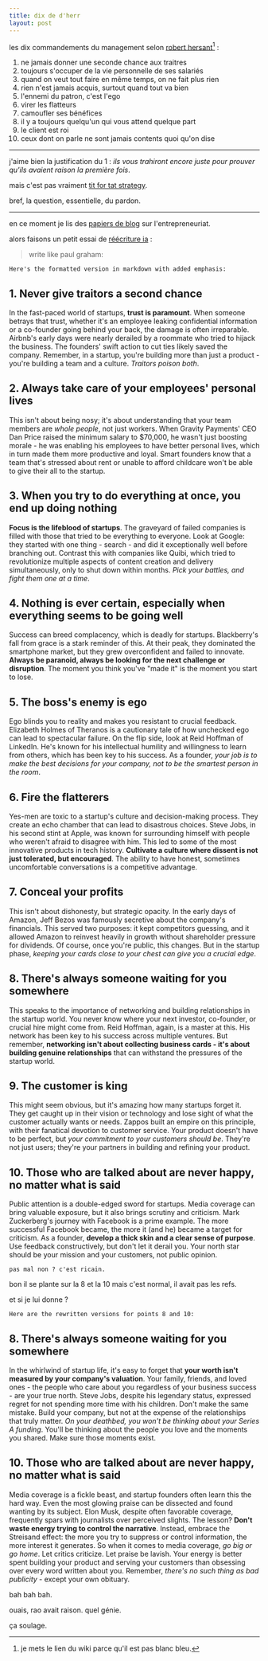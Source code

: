 ```yaml
---
title: dix de d'herr
layout: post
---
```


les dix commandements du management
selon [robert hersant](https://fr.wikipedia.org/wiki/Robert_Hersant)[^1] :

1. ne jamais donner une seconde chance aux traitres
2. toujours s'occuper de la vie personnelle de ses salariés
3. quand on veut tout faire en même temps, on ne fait plus rien
4. rien n'est jamais acquis, surtout quand tout va bien
5. l'ennemi du patron, c'est l'ego
6. virer les flatteurs
7. camoufler ses bénéfices
8. il y a toujours quelqu'un qui vous attend quelque part
9. le client est roi
10. ceux dont on parle ne sont jamais contents quoi qu'on dise 

[^1]: je mets le lien du wiki parce qu'il est pas blanc bleu.

---

j'aime bien la justification du 1 :
*ils vous trahiront encore juste pour prouver qu'ils avaient raison la première fois*.

mais c'est pas vraiment [tit for tat strategy](https://www.youtube.com/watch?v=mScpHTIi-kM).

bref, la question, essentielle, du pardon.

---

en ce moment je lis des [papiers de blog](https://longform.asmartbear.com/) sur l'entrepreneuriat.

alors faisons un petit essai de [réécriture ia](/2024/03/14/wagon_bar) :

> write like paul graham:

`Here's the formatted version in markdown with added emphasis:`

## 1. Never give traitors a second chance

In the fast-paced world of startups, **trust is paramount**. When someone betrays that trust, whether it's an employee leaking confidential information or a co-founder going behind your back, the damage is often irreparable. Airbnb's early days were nearly derailed by a roommate who tried to hijack the business. The founders' swift action to cut ties likely saved the company. Remember, in a startup, you're building more than just a product - you're building a team and a culture. *Traitors poison both*.

## 2. Always take care of your employees' personal lives

This isn't about being nosy; it's about understanding that your team members are *whole people*, not just workers. When Gravity Payments' CEO Dan Price raised the minimum salary to $70,000, he wasn't just boosting morale - he was enabling his employees to have better personal lives, which in turn made them more productive and loyal. Smart founders know that a team that's stressed about rent or unable to afford childcare won't be able to give their all to the startup.

## 3. When you try to do everything at once, you end up doing nothing

**Focus is the lifeblood of startups**. The graveyard of failed companies is filled with those that tried to be everything to everyone. Look at Google: they started with one thing - search - and did it exceptionally well before branching out. Contrast this with companies like Quibi, which tried to revolutionize multiple aspects of content creation and delivery simultaneously, only to shut down within months. *Pick your battles, and fight them one at a time*.

## 4. Nothing is ever certain, especially when everything seems to be going well

Success can breed complacency, which is deadly for startups. Blackberry's fall from grace is a stark reminder of this. At their peak, they dominated the smartphone market, but they grew overconfident and failed to innovate. **Always be paranoid, always be looking for the next challenge or disruption**. The moment you think you've "made it" is the moment you start to lose.

## 5. The boss's enemy is ego

Ego blinds you to reality and makes you resistant to crucial feedback. Elizabeth Holmes of Theranos is a cautionary tale of how unchecked ego can lead to spectacular failure. On the flip side, look at Reid Hoffman of LinkedIn. He's known for his intellectual humility and willingness to learn from others, which has been key to his success. As a founder, *your job is to make the best decisions for your company, not to be the smartest person in the room*.

## 6. Fire the flatterers

Yes-men are toxic to a startup's culture and decision-making process. They create an echo chamber that can lead to disastrous choices. Steve Jobs, in his second stint at Apple, was known for surrounding himself with people who weren't afraid to disagree with him. This led to some of the most innovative products in tech history. **Cultivate a culture where dissent is not just tolerated, but encouraged**. The ability to have honest, sometimes uncomfortable conversations is a competitive advantage.

## 7. Conceal your profits

This isn't about dishonesty, but strategic opacity. In the early days of Amazon, Jeff Bezos was famously secretive about the company's financials. This served two purposes: it kept competitors guessing, and it allowed Amazon to reinvest heavily in growth without shareholder pressure for dividends. Of course, once you're public, this changes. But in the startup phase, *keeping your cards close to your chest can give you a crucial edge*.

## 8. There's always someone waiting for you somewhere

This speaks to the importance of networking and building relationships in the startup world. You never know where your next investor, co-founder, or crucial hire might come from. Reid Hoffman, again, is a master at this. His network has been key to his success across multiple ventures. But remember, **networking isn't about collecting business cards - it's about building genuine relationships** that can withstand the pressures of the startup world.

## 9. The customer is king

This might seem obvious, but it's amazing how many startups forget it. They get caught up in their vision or technology and lose sight of what the customer actually wants or needs. Zappos built an empire on this principle, with their fanatical devotion to customer service. Your product doesn't have to be perfect, but *your commitment to your customers should be*. They're not just users; they're your partners in building and refining your product.

## 10. Those who are talked about are never happy, no matter what is said

Public attention is a double-edged sword for startups. Media coverage can bring valuable exposure, but it also brings scrutiny and criticism. Mark Zuckerberg's journey with Facebook is a prime example. The more successful Facebook became, the more it (and he) became a target for criticism. As a founder, **develop a thick skin and a clear sense of purpose**. Use feedback constructively, but don't let it derail you. Your north star should be your mission and your customers, not public opinion.

`pas mal non ? c'est ricain.`

bon il se plante sur la 8 et la 10 mais c'est normal, il avait pas les refs.

et si je lui donne ?

`Here are the rewritten versions for points 8 and 10:`

## 8. There's always someone waiting for you somewhere

In the whirlwind of startup life, it's easy to forget that **your worth isn't measured by your company's valuation**. Your family, friends, and loved ones - the people who care about you regardless of your business success - are your true north. Steve Jobs, despite his legendary status, expressed regret for not spending more time with his children. Don't make the same mistake. Build your company, but not at the expense of the relationships that truly matter. *On your deathbed, you won't be thinking about your Series A funding*. You'll be thinking about the people you love and the moments you shared. Make sure those moments exist.

## 10. Those who are talked about are never happy, no matter what is said

Media coverage is a fickle beast, and startup founders often learn this the hard way. Even the most glowing praise can be dissected and found wanting by its subject. Elon Musk, despite often favorable coverage, frequently spars with journalists over perceived slights. The lesson? **Don't waste energy trying to control the narrative**. Instead, embrace the Streisand effect: the more you try to suppress or control information, the more interest it generates. So when it comes to media coverage, *go big or go home*. Let critics criticize. Let praise be lavish. Your energy is better spent building your product and serving your customers than obsessing over every word written about you. Remember, *there's no such thing as bad publicity* - except your own obituary.

bah bah bah.

ouais, rao avait raison. quel génie.

ça soulage.
